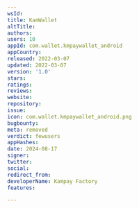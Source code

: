 ```yaml
---
wsId: 
title: KamWallet
altTitle: 
authors: 
users: 10
appId: com.wallet.kmpaywallet_android
appCountry: 
released: 2022-03-07
updated: 2022-03-07
version: '1.0'
stars: 
ratings: 
reviews: 
website: 
repository: 
issue: 
icon: com.wallet.kmpaywallet_android.png
bugbounty: 
meta: removed
verdict: fewusers
appHashes: 
date: 2024-08-17
signer: 
twitter: 
social: 
redirect_from: 
developerName: Kampay Factory
features: 

---
```


